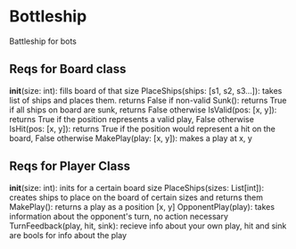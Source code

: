 # Bottleship
 Battleship for bots

## Reqs for Board class
 __init__(size: int): fills board of that size
 PlaceShips(ships: [s1, s2, s3...]): takes list of ships and places them. returns False if non-valid
 Sunk(): returns True if all ships on board are sunk, returns False otherwise
 IsValid(pos: [x, y]): returns True if the position represents a valid play, False otherwise
 IsHit(pos: [x, y]): returns True if the position would represent a hit on the board, False otherwise
 MakePlay(play: [x, y]): makes a play at x, y

## Reqs for Player Class
 __init__(size: int): inits for a certain board size
 PlaceShips(sizes: List[int]): creates ships to place on the board of certain sizes and returns them
 MakePlay(): returns a play as a position [x, y]
 OpponentPlay(play): takes information about the opponent's turn, no action necessary
 TurnFeedback(play, hit, sink): recieve info about your own play, hit and sink are bools for info about the play
 